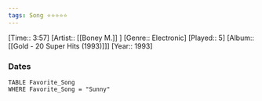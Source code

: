 ```yaml
---
tags: Song ⭐⭐⭐⭐⭐ 
---
```

[Time:: 3:57]
[Artist:: [[Boney M.]] ]
[Genre:: Electronic]
[Played:: 5]
[Album:: [[Gold - 20 Super Hits (1993)]]]
[Year:: 1993]
### Dates
````dataview
TABLE Favorite_Song
WHERE Favorite_Song = "Sunny"
````